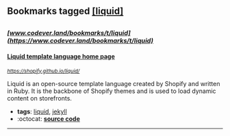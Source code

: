 ## Bookmarks tagged [[liquid]](https://www.codever.land/search?q=[liquid])

_<sup><sup>[www.codever.land/bookmarks/t/liquid](https://www.codever.land/bookmarks/t/liquid)</sup></sup>_
---
#### [Liquid template language home page](https://shopify.github.io/liquid/)
_<sup>https://shopify.github.io/liquid/</sup>_

Liquid is an open-source template language created by Shopify and written in Ruby. It is the backbone of Shopify themes and is used to load dynamic content on storefronts.
* **tags**: [liquid](../tagged/liquid.md), [jekyll](../tagged/jekyll.md)
* :octocat: **[source code](https://github.com/Shopify/liquid)**
---

